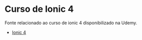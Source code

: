 # Curso de Ionic 4
Fonte relacionado ao curso de ionic 4 disponibilizado na Udemy.


- [Ionic 4](https://goo.gl/GERDMt)
